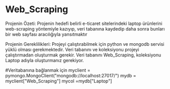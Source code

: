 # Web_Scraping

Projenin Özeti:
Projenin hedefi belirli e-ticaret sitelerindeki
laptop ürünlerini web-scraping yöntemiyle kazıyıp, 
veri tabanına kaydedip daha sonra bunları bir web 
sayfası aracılığıyla yansıtmaktır

Projenin Gereklilikleri:
Projeyi çalıştırabilmek için python ve mongodb servisi yüklü olması gerekmektedir. Veri tabanını ve koleksiyonu projeyi çalıştırmadan oluşturmak gerekir. Veri tabanını Web_Scraping, koleksiyonu Laptop adıyla oluşturmanız gerekiyor.

#Veritabanına bağlanmak için
myclient = pymongo.MongoClient("mongodb://localhost:27017/")
mydb = myclient["Web_Scraping"]
mycol =mydb["Laptop"]

